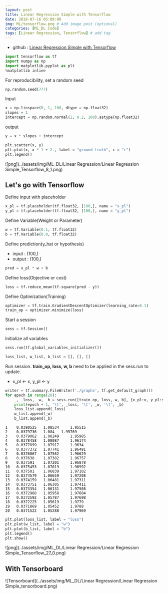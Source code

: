 ```yaml
---
layout: post
title: Linear Regression Simple with Tensorflow
date: 2018-07-16 05:09:00
img: ML/tensorflow.png # Add image post (optional)
categories: [ML_DL Code] 
tags: [Linear Regression, Tensorflow] # add tag
---
```


+ github : [Linear Regression Simple with Tensorflow](https://nbviewer.jupyter.org/github/gaussian37/Deep-Learning/blob/master/Library/Tensorflow/Linear%20Regression/Linear%20Regression%20Simple_Tensorflow.ipynb)


```python
import tensorflow as tf
import numpy as np
import matplotlib.pyplot as plt
%matplotlib inline
```

For reproducibility, set a random seed


```python
np.random.seed(777)
```

Input


```python
x = np.linspace(0, 1, 100, dtype = np.float32)
slopes = 1
intercept = np.random.normal(2, 0.2, 100).astype(np.float32)
```

output


```python
y = x * slopes + intercept
```


```python
plt.scatter(x, y)
plt.plot(x, x * 1 + 2., label = "ground truth", c = "r")
plt.legend()
```

![png](../assets/img/ML_DL/Linear Regression/Linear Regression Simple_Tensorflow_8_1.png)


## Let's go with Tensorflow

Define input with placeholder


```python
x_pl = tf.placeholder(tf.float32, [100,], name = "x_pl")
y_pl = tf.placeholder(tf.float32, [100,], name = "y_pl")
```

Define Variable(Weight or Parameter)


```python
w = tf.Variable(0.1, tf.float32)
b = tf.Variable(0.0, tf.float32)
```

Define prediction(y_hat or hypothesis)
- input : (100,)
- output : (100,)


```python
pred = x_pl * w + b
```

Define loss(Objective or cost)


```python
loss = tf.reduce_mean(tf.square(pred - y))
```

Define Optimization(Training)


```python
optimizer = tf.train.GradientDescentOptimizer(learning_rate=0.1)
train_op = optimizer.minimize(loss)
```

Start a session


```python
sess = tf.Session()
```

Initialize all variables


```python
sess.run(tf.global_variables_initializer())
```


```python
loss_list, w_list, b_list = [], [], []
```

Run session. **train_op, loss, w, b** need to be applied in the sess.run to update. 

+ x_pl ← x, y_pl ← y 


```python
writer = tf.summary.FileWriter('./graphs', tf.get_default_graph())
for epoch in range(20):
    _, _loss, _w, _b = sess.run([train_op, loss, w, b], {x_pl:x, y_pl:y})
    print(epoch + 1, '\t', _loss, '\t', _w, '\t', _b)
    loss_list.append(_loss)
    w_list.append(_w)
    b_list.append(_b)
```

    1 	 0.0380525 	 1.08534 	 1.95515
    2 	 0.0379736 	 1.084 	 1.95769
    3 	 0.0379062 	 1.08249 	 1.95985
    4 	 0.0378458 	 1.08087 	 1.96174
    5 	 0.0377899 	 1.07917 	 1.9634
    6 	 0.0377372 	 1.07741 	 1.96491
    7 	 0.0376867 	 1.07562 	 1.96629
    8 	 0.037638 	 1.07382 	 1.96757
    9 	 0.037591 	 1.07201 	 1.96878
    10 	 0.0375453 	 1.07019 	 1.96992
    11 	 0.037501 	 1.06839 	 1.97102
    12 	 0.0374579 	 1.06659 	 1.97208
    13 	 0.0374159 	 1.06481 	 1.97311
    14 	 0.0373751 	 1.06305 	 1.97411
    15 	 0.0373354 	 1.06131 	 1.97508
    16 	 0.0372968 	 1.05958 	 1.97604
    17 	 0.0372592 	 1.05787 	 1.97698
    18 	 0.0372225 	 1.05619 	 1.9779
    19 	 0.0371869 	 1.05452 	 1.9788
    20 	 0.0371522 	 1.05288 	 1.97969
    


```python
plt.plot(loss_list, label = "loss")
plt.plot(w_list, label = "w")
plt.plot(b_list, label = "b")
plt.legend()
plt.show()
```

![png](../assets/img/ML_DL/Linear Regression/Linear Regression Simple_Tensorflow_27_0.png)

## With Tensorboard 

![Tensorboard](../assets/img/ML_DL/Linear Regression/Linear Regression Simple_tensorboard.png)